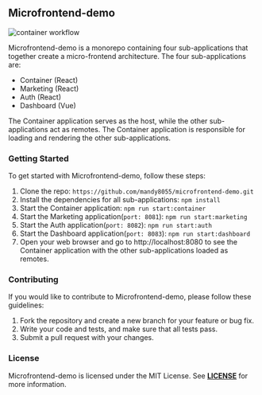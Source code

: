 ## Microfrontend-demo

![container workflow](https://github.com/mandy8055/microfrontend-demo/actions/workflows/container.yml/badge.svg)

Microfrontend-demo is a monorepo containing four sub-applications that together create a micro-frontend architecture. The four sub-applications are:

- Container (React)
- Marketing (React)
- Auth (React)
- Dashboard (Vue)

The Container application serves as the host, while the other sub-applications act as remotes. The Container application is responsible for loading and rendering the other sub-applications.

### Getting Started

To get started with Microfrontend-demo, follow these steps:

1. Clone the repo:
   `https://github.com/mandy8055/microfrontend-demo.git`
2. Install the dependencies for all sub-applications:
   `npm install`
3. Start the Container application:
   `npm run start:container`
4. Start the Marketing application(`port: 8081`):
   `npm run start:marketing`
5. Start the Auth application(`port: 8082`):
   `npm run start:auth`
6. Start the Dashboard application(`port: 8083`):
   `npm run start:dashboard`
7. Open your web browser and go to http://localhost:8080 to see the Container application with the other sub-applications loaded as remotes.

### Contributing

If you would like to contribute to Microfrontend-demo, please follow these guidelines:

1. Fork the repository and create a new branch for your feature or bug fix.
2. Write your code and tests, and make sure that all tests pass.
3. Submit a pull request with your changes.

### License

Microfrontend-demo is licensed under the MIT License. See **[LICENSE](https://github.com/mandy8055/microfrontend-demo/blob/main/LICENSE)** for more information.
